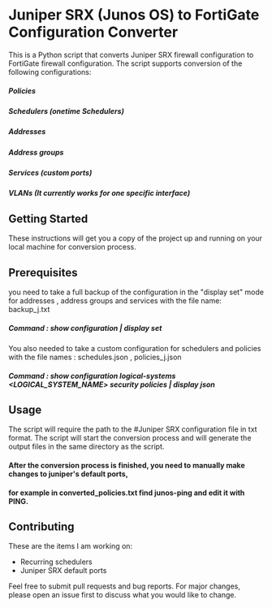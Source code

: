 # Juniper SRX (Junos OS) to FortiGate Configuration Converter



This is a Python script that converts Juniper SRX firewall configuration to FortiGate firewall configuration. The script supports conversion of the following configurations:
##### Policies 
##### Schedulers (onetime Schedulers)
##### Addresses
##### Address groups
##### Services (custom ports)
##### VLANs (It currently works for one specific interface)


## Getting Started


These instructions will get you a copy of the project up and running on your local machine for conversion process.


## Prerequisites


you need to take a full backup of the configuration in the "display set" mode for addresses , address groups and services with the file name: backup_j.txt
##### Command : show configuration | display set


You also needed to take a custom configuration for schedulers and policies with the file names : schedules.json , policies_j.json
##### Command : show configuration logical-systems <LOGICAL_SYSTEM_NAME> security policies | display json


## Usage


The script will require the path to the #Juniper SRX configuration file in txt format.
The script will start the conversion process and will generate the output files in the same directory as the script.

#### After the conversion process is finished, you need to manually make changes to juniper's default ports, 
#### for example in converted_policies.txt find junos-ping and edit it with PING.


## Contributing

These are the items I am working on:
- Recurring schedulers
- Juniper SRX default ports

Feel free to submit pull requests and bug reports. For major changes, please open an issue first to discuss what you would like to change.


